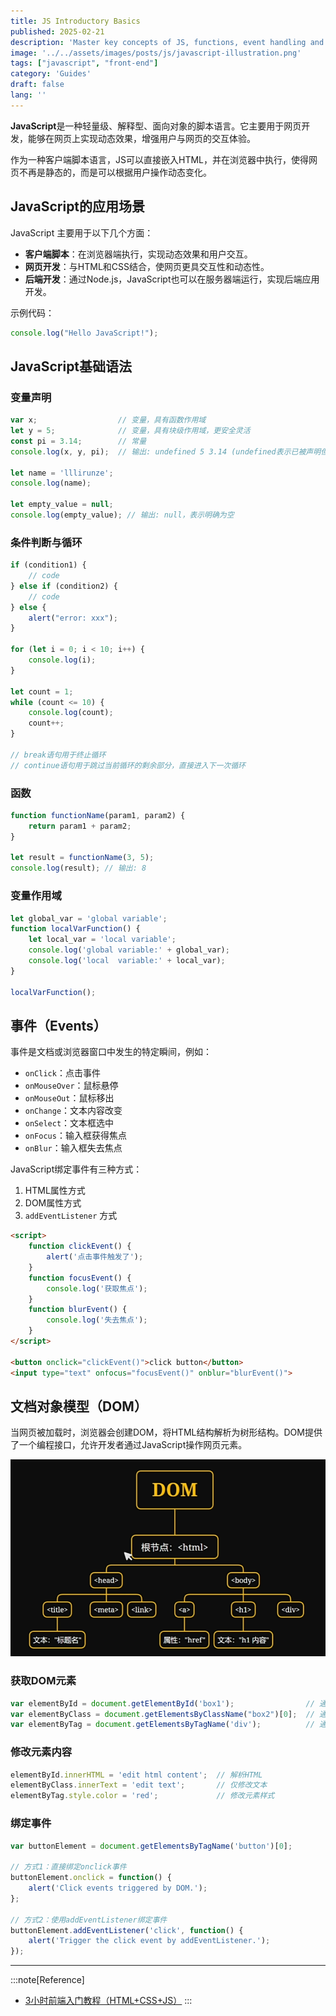 ```yaml
---
title: JS Introductory Basics
published: 2025-02-21
description: 'Master key concepts of JS, functions, event handling and other technologies.'
image: '../../assets/images/posts/js/javascript-illustration.png'
tags: ["javascript", "front-end"]
category: 'Guides'
draft: false 
lang: ''
---
```


**JavaScript**是一种轻量级、解释型、面向对象的脚本语言。它主要用于网页开发，能够在网页上实现动态效果，增强用户与网页的交互体验。

作为一种客户端脚本语言，JS可以直接嵌入HTML，并在浏览器中执行，使得网页不再是静态的，而是可以根据用户操作动态变化。

## JavaScript的应用场景

JavaScript 主要用于以下几个方面：

- **客户端脚本**：在浏览器端执行，实现动态效果和用户交互。
- **网页开发**：与HTML和CSS结合，使网页更具交互性和动态性。
- **后端开发**：通过Node.js，JavaScript也可以在服务器端运行，实现后端应用开发。

示例代码：

```javascript
console.log("Hello JavaScript!");
```

## JavaScript基础语法

### 变量声明

```javascript
var x;                  // 变量，具有函数作用域
let y = 5;              // 变量，具有块级作用域，更安全灵活
const pi = 3.14;        // 常量
console.log(x, y, pi);  // 输出: undefined 5 3.14 (undefined表示已被声明但未赋值)

let name = 'lllirunze';
console.log(name);

let empty_value = null;
console.log(empty_value); // 输出: null，表示明确为空
```

### 条件判断与循环

```javascript
if (condition1) {
    // code
} else if (condition2) {
    // code
} else {
    alert("error: xxx");
}

for (let i = 0; i < 10; i++) {
    console.log(i);
}

let count = 1;
while (count <= 10) {
    console.log(count);
    count++;
}

// break语句用于终止循环
// continue语句用于跳过当前循环的剩余部分，直接进入下一次循环
```

### 函数

```javascript
function functionName(param1, param2) { 
    return param1 + param2;
}

let result = functionName(3, 5);
console.log(result); // 输出: 8
```

### 变量作用域

```javascript
let global_var = 'global variable';
function localVarFunction() {
    let local_var = 'local variable';
    console.log('global variable:' + global_var);
    console.log('local  variable:' + local_var);
}

localVarFunction();
```

## 事件（Events）

事件是文档或浏览器窗口中发生的特定瞬间，例如：

- `onClick`：点击事件
- `onMouseOver`：鼠标悬停
- `onMouseOut`：鼠标移出
- `onChange`：文本内容改变
- `onSelect`：文本框选中
- `onFocus`：输入框获得焦点
- `onBlur`：输入框失去焦点

JavaScript绑定事件有三种方式：

1. HTML属性方式
2. DOM属性方式
3. `addEventListener` 方式

```html
<script>
    function clickEvent() {
        alert('点击事件触发了');
    }
    function focusEvent() {
        console.log('获取焦点');
    }
    function blurEvent() {
        console.log('失去焦点');
    }
</script>

<button onclick="clickEvent()">click button</button>
<input type="text" onfocus="focusEvent()" onblur="blurEvent()">
```

## 文档对象模型（DOM）

当网页被加载时，浏览器会创建DOM，将HTML结构解析为树形结构。DOM提供了一个编程接口，允许开发者通过JavaScript操作网页元素。

![dom-tree](../../assets/images/posts/js/image-20250122231608774.png)

### 获取DOM元素

```javascript
var elementById = document.getElementById('box1');                // 通过 id 获取元素
var elementByClass = document.getElementsByClassName("box2")[0];  // 通过 class 获取元素
var elementByTag = document.getElementsByTagName('div');          // 通过标签名获取元素
```

### 修改元素内容

```javascript
elementById.innerHTML = 'edit html content';  // 解析HTML
elementByClass.innerText = 'edit text';       // 仅修改文本
elementByTag.style.color = 'red';             // 修改元素样式
```

### 绑定事件

```javascript
var buttonElement = document.getElementsByTagName('button')[0];

// 方式1：直接绑定onclick事件
buttonElement.onclick = function() {
    alert('Click events triggered by DOM.');
};

// 方式2：使用addEventListener绑定事件
buttonElement.addEventListener('click', function() {
    alert('Trigger the click event by addEventListener.');
});
```

---

:::note[Reference]
- [3小时前端入门教程（HTML+CSS+JS）](https://www.bilibili.com/video/BV1BT4y1W7Aw)
:::
